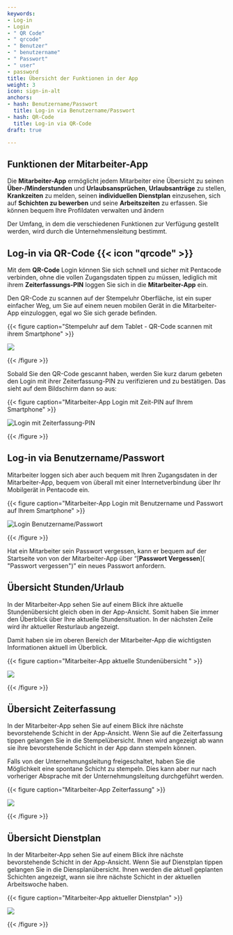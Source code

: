 ```yaml
---
keywords:
- Log-in
- Login
- " QR Code"
- " qrcode"
- " Benutzer"
- " benutzername"
- " Passwort"
- " user"
- password
title: Übersicht der Funktionen in der App
weight: 3
icon: sign-in-alt
anchors:
- hash: Benutzername/Passwort
  title: Log-in via Benutzername/Passwort
- hash: QR-Code
  title: Log-in via QR-Code
draft: true

---
```

## Funktionen der Mitarbeiter-App

Die **Mitarbeiter-App** ermöglicht jedem Mitarbeiter eine Übersicht zu seinen **Über-/Minderstunden** und **Urlaubsansprüchen**, **Urlaubsanträge** zu stellen, **Krankzeiten** zu melden, seinen **individuellen Dienstplan** einzusehen, sich auf **Schichten zu bewerben** und seine **Arbeitszeiten** zu erfassen. Sie können bequem Ihre Profildaten verwalten und ändern

Der Umfang, in dem die verschiedenen Funktionen zur Verfügung gestellt werden, wird durch die Unternehmensleitung bestimmt.

## Log-in via QR-Code {{< icon "qrcode" >}}

Mit dem **QR-Code** Login können Sie sich schnell und sicher mit Pentacode verbinden, ohne die vollen Zugangsdaten tippen zu müssen, lediglich mit ihrem **Zeiterfassungs-PIN** loggen Sie sich in die **Mitarbeiter-App** ein.

Den QR-Code zu scannen auf der Stempeluhr Oberfläche, ist ein super einfacher Weg, um Sie auf einem neuen mobilen Gerät in die Mitarbeiter-App einzuloggen, egal wo Sie sich gerade befinden.

{{< figure caption="Stempeluhr auf dem Tablet - QR-Code scannen mit ihrem Smartphone" >}}

![](/uploads/stempel_mit_pfeil_qrcode.png)

{{< /figure >}}

Sobald Sie den QR-Code gescannt haben, werden Sie kurz darum gebeten den Login mit ihrer Zeiterfassung-PIN zu verifizieren und zu bestätigen. Das sieht auf dem Bildschirm dann so aus:

{{< figure caption="Mitarbeiter-App Login mit Zeit-PIN auf Ihrem Smartphone" >}}

![Login mit Zeiterfassung-PIN](/uploads/ma-app_zeitpin_login.png "Login mit Zeit-PIN")

{{< /figure >}}

## Log-in via Benutzername/Passwort

Mitarbeiter loggen sich aber auch bequem mit Ihren Zugangsdaten in der Mitarbeiter-App, bequem von überall mit einer Internetverbindung über Ihr Mobilgerät in Pentacode ein.

{{< figure caption="Mitarbeiter-App Login mit Benutzername und Passwort auf Ihrem Smartphone" >}}

![Login Benutzername/Passwort](/uploads/ma-app_login_benutzer-1.png "Login Benutzer")

{{< /figure >}}

Hat ein Mitarbeiter sein Passwort vergessen, kann er bequem auf der Startseite von von der Mitarbeiter-App über “[**Passwort Vergessen**]( "Passwort vergessen")” ein neues Passwort anfordern.

## Übersicht Stunden/Urlaub

In der Mitarbeiter-App sehen Sie auf einem Blick ihre aktuelle Stundenübersicht gleich oben in der App-Ansicht. Somit haben Sie immer den Überblick über Ihre aktuelle Stundensituation. In der nächsten Zeile wird ihr aktueller Resturlaub angezeigt. 

Damit haben sie im oberen Bereich der Mitarbeiter-App die wichtigsten Informationen aktuell im Überblick.

{{< figure caption="Mitarbeiter-App aktuelle Stundenübersicht " >}}

![](/uploads/handy_einzeln_lang_maapp_ubersicht_stunden_urlaub.png)

{{< /figure >}}

## Übersicht Zeiterfassung 

In der Mitarbeiter-App sehen Sie auf einem Blick ihre nächste bevorstehende Schicht in der App-Ansicht. Wenn Sie auf die Zeiterfassung tippen gelangen Sie in die Stempelübersicht. Ihnen wird angezeigt ab wann sie ihre bevorstehende Schicht in der App dann stempeln können.

Falls von der Unternehmungsleitung freigeschaltet, haben Sie die Möglichkeit eine spontane Schicht zu stempeln. Dies kann aber nur nach vorheriger Absprache mit der Unternehmungsleitung durchgeführt werden.

{{< figure caption="Mitarbeiter-App Zeiterfassung" >}}

![](/uploads/zwei_handy_nebeneinander_lang_maapp_ubersicht_zeit_erfassen.png)

{{< /figure >}}

## Übersicht Dienstplan

In der Mitarbeiter-App sehen Sie auf einem Blick ihre nächste bevorstehende Schicht in der App-Ansicht. Wenn Sie auf Dienstplan tippen gelangen Sie in die Diensplanübersicht. Ihnen werden die aktuell geplanten Schichten angezeigt, wann sie ihre nächste Schicht in der aktuellen Arbeitswoche haben.

{{< figure caption="Mitarbeiter-App aktueller Dienstplan" >}}

![](/uploads/zwei_handy_nebeneinander_lang_maapp_ubersicht_dienstplan.png)

{{< /figure >}}